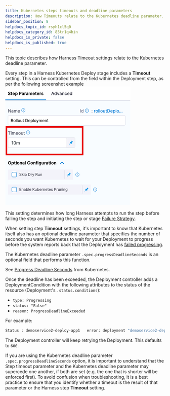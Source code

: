 ```yaml
---
title: Kubernetes steps timeouts and deadline parameters
description: How Timeouts relate to the Kubernetes deadline parameter.
sidebar_position: 8
helpdocs_topic_id: rsyh1cl5q0
helpdocs_category_id: 85tr1q4hin
helpdocs_is_private: false
helpdocs_is_published: true
---
```


This topic describes how Harness Timeout settings relate to the Kubernetes deadline parameter.

Every step in a Harness Kubernetes Deploy stage includes a **Timeout** setting. This can be controlled from the field within the Deployment step, as per the following screenshot example
![](./static/timeoutexample.png)


This setting determines how long Harness attempts to run the step before failing the step and initiating the step or stage [Failure Strategy](/docs/platform/pipelines/failure-handling/define-a-failure-strategy-on-stages-and-steps).

When setting step **Timeout** settings, it's important to know that Kubernetes itself also has an optional deadline parameter that specifies the number of seconds you want Kubernetes to wait for your Deployment to progress before the system reports back that the Deployment has [failed progressing](https://kubernetes.io/docs/concepts/workloads/controllers/deployment/#failed-deployment).

The Kubernetes deadline parameter `.spec.progressDeadlineSeconds` is an optional field that performs this function. 

See [Progress Deadline Seconds](https://kubernetes.io/docs/concepts/workloads/controllers/deployment/#progress-deadline-seconds) from Kubernetes.

Once the deadline has been exceeded, the Deployment controller adds a DeploymentCondition with the following attributes to the status of the resource (Deployment's `.status.conditions`):

* `type: Progressing`
* `status: "False"`
* `reason: ProgressDeadlineExceeded`

For example:


```bash
Status : demoservice2-deploy-app1   error: deployment "demoservice2-deploy-app1" exceeded its progress deadline
```

The Deployment controller will keep retrying the Deployment. This defaults to `600`. 

If you are using the Kubernetes deadline parameter `.spec.progressDeadlineSeconds` option, it is important to understand that the Step timeout parameter and the Kubernetes deadline parameter may supercede one another, if both are set (e.g. the one that is shorter will be enforced first).  To avoid confusion when troubleshooting, it is a best practice to ensure that you identify whether a timeout is the result of that parameter or the Harness step **Timeout** setting.

